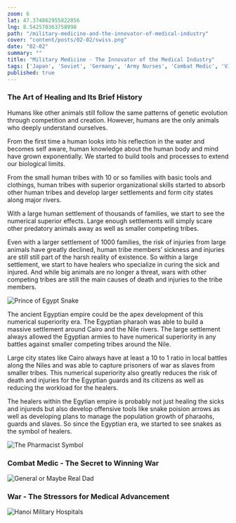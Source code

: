 ```yaml
--- 
zoom: 6
lat: 47.374862955822856
lng: 8.542570363758998
path: "/military-medicine-and-the-innovator-of-medical-industry"
cover: "content/posts/02-02/swiss.png"
date: "02-02"
summary: ""
title: "Military Medicine - The Innovator of the Medical Industry"
tags: ['Japan', 'Soviet', 'Germany', 'Army Nurses', 'Combat Medic', 'Vietnam','Spykman World','Nicholas Spykman']  
published: true
---
```


### The Art of Healing and Its Brief History

Humans like other animals still follow the same patterns of genetic evolution through competition and creation. However, humans are the only animals who deeply understand ourselves. 

From the first time a human looks into his reflection in the water and becomes self aware, human knowledge about the human body and mind have grown exponentially. We started to build tools and processes to extend our biological limits. 

From the small human tribes with 10 or so families with basic tools and clothings, human tribes with superior organizational skills started to absorb other human tribes and develop larger settlements and form city states along major rivers.

With a large human settlement of thousands of families, we start to see the numerical superior effects. Large enough settlements will simply scare other predatory animals away as well as smaller competing tribes. 

Even with a larger settlement of 1000 families, the risk of injuries from large animals have greatly declined, human tribe members’ sickness and injuries are still still part of the harsh reality of existence. So within a large settlement, we start to have healers who specialize in curing the sick and injured. And while big animals are no longer a threat, wars with other competing tribes are still the main causes of death and injuries to the tribe members. 

![Prince of Egypt Snake](/content/posts/02-02/prince_of_egypt_snake.jpeg)

The ancient Egyptian empire could be the apex development of this numerical superiority era. The Egyptian pharaoh was able to build a massive settlement around Cairo and the Nile rivers. The large settlement always allowed the Egyptian armies to have numerical superiority in any battles against smaller competing tribes around the Nile. 

Large city states like Cairo always have at least a 10 to 1 ratio in local battles along the Niles and was able to capture prisoners of war as slaves from smaller tribes. This numerical superiority also greatly reduces the risk of death and injuries for the Egyptian guards and its citizens as well as reducing the workload for the healers.

The healers within the Egytian empire is probably not just healing the sicks and injureds but also develop offensive tools like snake poision arrows as well as developing plans to manage the population growth of pharaohs, guards and slaves. So since the Egyptian era, we started to see snakes as the symbol of healers. 

![The Pharmacist Symbol](/content/posts/02-02/the_pharmacist_snake_symbol.png)

### Combat Medic - The Secret to Winning War
![General or Maybe Real Dad](/content/posts/02-02/general_and_maybe_real_dad.png)

### War - The Stressors for Medical Advancement
![Hanoi Military Hospitals](/content/posts/02-02/hanoi_military_hospitals.png)